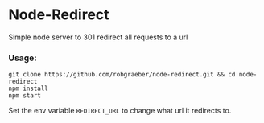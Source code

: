 # Node-Redirect
Simple node server to 301 redirect all requests to a url

### Usage:

```
git clone https://github.com/robgraeber/node-redirect.git && cd node-redirect 
npm install
npm start
```

Set the env variable `REDIRECT_URL` to change what url it redirects to.
